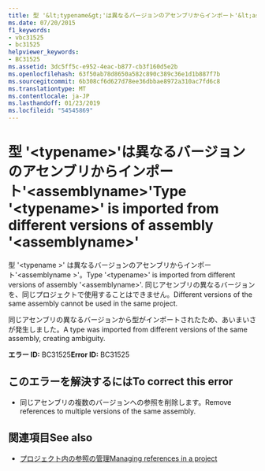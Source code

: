 ```yaml
---
title: 型 '&lt;typename&gt;'は異なるバージョンのアセンブリからインポート'&lt;assemblyname&gt;'
ms.date: 07/20/2015
f1_keywords:
- vbc31525
- bc31525
helpviewer_keywords:
- BC31525
ms.assetid: 3dc5ff5c-e952-4eac-b877-cb3f160d5e2b
ms.openlocfilehash: 63f50ab78d8650a582c890c389c36e1d1b887f7b
ms.sourcegitcommit: 6b308cf6d627d78ee36dbbae8972a310ac7fd6c8
ms.translationtype: MT
ms.contentlocale: ja-JP
ms.lasthandoff: 01/23/2019
ms.locfileid: "54545869"
---
```

# <a name="type-lttypenamegt-is-imported-from-different-versions-of-assembly-ltassemblynamegt"></a><span data-ttu-id="babcb-102">型 '&lt;typename&gt;'は異なるバージョンのアセンブリからインポート'&lt;assemblyname&gt;'</span><span class="sxs-lookup"><span data-stu-id="babcb-102">Type '&lt;typename&gt;' is imported from different versions of assembly '&lt;assemblyname&gt;'</span></span>
<span data-ttu-id="babcb-103">型 '\<typename >' は異なるバージョンのアセンブリからインポート'\<assemblyname >'。</span><span class="sxs-lookup"><span data-stu-id="babcb-103">Type '\<typename>' is imported from different versions of assembly '\<assemblyname>'.</span></span> <span data-ttu-id="babcb-104">同じアセンブリの異なるバージョンを、同じプロジェクトで使用することはできません。</span><span class="sxs-lookup"><span data-stu-id="babcb-104">Different versions of the same assembly cannot be used in the same project.</span></span>  
  
 <span data-ttu-id="babcb-105">同じアセンブリの異なるバージョンから型がインポートされたため、あいまいさが発生しました。</span><span class="sxs-lookup"><span data-stu-id="babcb-105">A type was imported from different versions of the same assembly, creating ambiguity.</span></span>  
  
 <span data-ttu-id="babcb-106">**エラー ID:** BC31525</span><span class="sxs-lookup"><span data-stu-id="babcb-106">**Error ID:** BC31525</span></span>  
  
## <a name="to-correct-this-error"></a><span data-ttu-id="babcb-107">このエラーを解決するには</span><span class="sxs-lookup"><span data-stu-id="babcb-107">To correct this error</span></span>  
  
-   <span data-ttu-id="babcb-108">同じアセンブリの複数のバージョンへの参照を削除します。</span><span class="sxs-lookup"><span data-stu-id="babcb-108">Remove references to multiple versions of the same assembly.</span></span>  
  
## <a name="see-also"></a><span data-ttu-id="babcb-109">関連項目</span><span class="sxs-lookup"><span data-stu-id="babcb-109">See also</span></span>
- [<span data-ttu-id="babcb-110">プロジェクト内の参照の管理</span><span class="sxs-lookup"><span data-stu-id="babcb-110">Managing references in a project</span></span>](/visualstudio/ide/managing-references-in-a-project)
